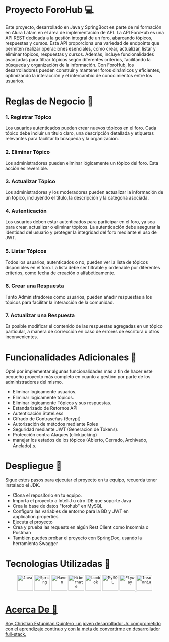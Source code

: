 # Proyecto ForoHub 💻
Este proyecto, desarrollado en Java y SpringBoot es parte de mi formación en Alura Latam en el área de implementación de API.
La API ForoHub es una API REST dedicada a la gestión integral de un foro, abarcando tópicos, respuestas y cursos. 
Esta API proporciona una variedad de endpoints que permiten realizar operaciones esenciales, como crear, actualizar, listar y eliminar tópicos, respuestas y cursos. 
Además, incluye funcionalidades avanzadas para filtrar tópicos según diferentes criterios, facilitando la búsqueda y organización de la información. 
Con ForoHub, los desarrolladores pueden construir y mantener foros dinámicos y eficientes, optimizando la interacción y el intercambio de conocimientos entre los usuarios.

# Reglas de Negocio 📏

### 1. Registrar Tópico 
Los usuarios autenticados pueden crear nuevos tópicos en el foro. Cada tópico debe incluir un título claro, una descripción detallada y etiquetas relevantes para facilitar la búsqueda y la organización.

### 2. Eliminar Tópico 

Los administradores pueden eliminar lógicamente un tópico del foro. Esta acción es reversible.

### 3. Actualizar Tópico 

Los administradores y los moderadores pueden actualizar la información de un tópico, incluyendo el título, la descripción y la categoría asociada.

### 4. Autenticación 

Los usuarios deben estar autenticados para participar en el foro, ya sea para crear, actualizar o eliminar tópicos. La autenticación debe asegurar la identidad del usuario y proteger la integridad del foro
mediante el uso de JWT.

### 5. Listar Tópicos 
Todos los usuarios, autenticados o no, pueden ver la lista de tópicos disponibles en el foro. La lista debe ser filtrable y ordenable por diferentes criterios, como fecha de creación o alfabéticamente.

### 6. Crear una Respuesta 

Tanto Administradores como usuarios, pueden añadir respuestas a los tópicos para facilitar la interacción de la comunidad.

### 7. Actualizar una Respuesta

Es posible modificar el contenido de las respuestas agregadas en un tópico particular, a manera de corrección en caso de errores de escritura u otros inconvenientes.

# Funcionalidades Adicionales 🎁
Opté por implementar algunas funcionalidades más a fin de hacer este pequeño proyecto más completo en cuanto a gestión por
parte de los administradores del mismo.

- Eliminar lógicamente usuarios.
- Eliminar lógicamente tópicos.
- Eliminar lógicamente Tópicos y sus respuestas.
- Estandarizado de Retornos API
- Autenticación StateLess
- Cifrado de Contraseñas (Bcrypt)
- Autorización de métodos mediante Roles
- Seguridad mediante JWT (Generacion de Tokens).
- Protección contra Ataques (clickjacking)
- manejar los estados de los tópicos (Abierto, Cerrado, Archivado, Anclado).s.

# Despliegue 🚀

Sigue estos pasos para ejecutar el proyecto en tu equipo, recuerda tener instalado el JDK.

- Clona el repositorio en tu equipo.
- Importa el proyecto a IntelliJ u otro IDE que soporte Java
- Crea la base de datos "forohub" en MySQL
- Configura las variables de entorno para la BD y JWT en application.properties
- Ejecuta el proyecto
- Crea y prueba las requests en algún Rest Client como Insomnia o Postman
- También puedes probar el proyecto con SpringDoc, usando la herramienta Swagger

# Tecnologías Utilizadas 🔧

<div align="center">
	<code><a href="https://www.oracle.com/java/" target="_blank"><img width="50" src="https://user-images.githubusercontent.com/25181517/117201156-9a724800-adec-11eb-9a9d-3cd0f67da4bc.png" alt="Java" title="Java"/></a></code>
	<code><a href="https://start.spring.io/" target="_blank"><img width="50" src="https://user-images.githubusercontent.com/25181517/117201470-f6d56780-adec-11eb-8f7c-e70e376cfd07.png" alt="Spring" title="Spring"/></a></code>
	<code><a href="https://maven.apache.org/guides/" target="_blank"><img width="50" src="https://user-images.githubusercontent.com/25181517/117207242-07d5a700-adf4-11eb-975e-be04e62b984b.png" alt="Maven" title="Maven"/></a></code>
	<code><a href="https://hibernate.org/" target="_blank"><img width="50" src="https://user-images.githubusercontent.com/25181517/117207493-49665200-adf4-11eb-808e-a9c0fcc2a0a0.png" alt="Hibernate" title="Hibernate"/></a></code>
	<code><a href="https://projectlombok.org/" target="_blank"><img width="50" src="https://user-images.githubusercontent.com/25181517/190229463-87fa862f-ccf0-48da-8023-940d287df610.png" alt="Lombok" title="Lombok"/></a></code>
	<code><a href="https://www.mysql.com/" target="_blank"><img width="50" src="https://user-images.githubusercontent.com/25181517/183896128-ec99105a-ec1a-4d85-b08b-1aa1620b2046.png" alt="MySQL" title="MySQL"/></a></code>
  	<code><a href="https://flywaydb.org/" target="_blank"><img width="50" src="https://upload.wikimedia.org/wikipedia/commons/e/e1/Flyway_logo.svg" alt="Flyway" title="Flyway"/></code>
	<code><a href="https://insomnia.rest/download" target="_blank"><img width="50" src="https://i.ibb.co/s9RzC1t/insomnia-seeklogo.png" alt="Insomnia"  title="Insomnia"/></code>
</div>

# Acerca De 👤

Soy Christian Estupiñan Quintero, un joven desarrollador Jr. comprometido con el aprendizaje continuo y con la meta de convertirme en desarrollador full-stack.
